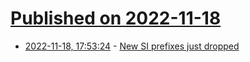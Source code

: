 # [Published on 2022-11-18](index.md)

* [2022-11-18, 17:53:24](https://lobste.rs/s/4xivo6/new_si_prefixes_just_dropped) - [New SI prefixes just dropped](https://www.bipm.org/documents/20126/77765681/Resolutions-2022.pdf/281f3160-fc56-3e63-dbf7-77b76500990f)
